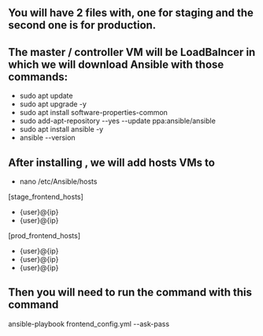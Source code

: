 ## You will have 2 files with, one for staging and the second one is for production.

## The master / controller VM will be LoadBalncer in which we will download Ansible with those commands:

- sudo apt update
- sudo apt upgrade -y
- sudo apt install software-properties-common
- sudo add-apt-repository --yes --update ppa:ansible/ansible
- sudo apt install ansible -y
- ansible --version

## After installing , we will add hosts VMs to 
- nano /etc/Ansible/hosts

[stage_frontend_hosts]
- {user}@{ip}
- {user}@{ip}

[prod_frontend_hosts]
- {user}@{ip}
- {user}@{ip}
- {user}@{ip}

## Then you will need to run the command with this command
ansible-playbook frontend_config.yml --ask-pass









